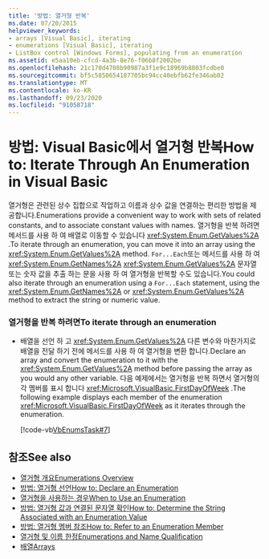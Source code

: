 ```yaml
---
title: '방법: 열거형 반복'
ms.date: 07/20/2015
helpviewer_keywords:
- arrays [Visual Basic], iterating
- enumerations [Visual Basic], iterating
- ListBox control [Windows Forms], populating from an enumeration
ms.assetid: e5aa10eb-cfcd-4a3b-8e76-f06b8f2002be
ms.openlocfilehash: 21c170d4708b90987a3f1e9c18969b8803fcdbe0
ms.sourcegitcommit: bf5c5850654187705bc94cc40ebfb62fe346ab02
ms.translationtype: MT
ms.contentlocale: ko-KR
ms.lasthandoff: 09/23/2020
ms.locfileid: "91058718"
---
```

# <a name="how-to-iterate-through-an-enumeration-in-visual-basic"></a><span data-ttu-id="b0f7a-102">방법: Visual Basic에서 열거형 반복</span><span class="sxs-lookup"><span data-stu-id="b0f7a-102">How to: Iterate Through An Enumeration in Visual Basic</span></span>

<span data-ttu-id="b0f7a-103">열거형은 관련된 상수 집합으로 작업하고 이름과 상수 값을 연결하는 편리한 방법을 제공합니다.</span><span class="sxs-lookup"><span data-stu-id="b0f7a-103">Enumerations provide a convenient way to work with sets of related constants, and to associate constant values with names.</span></span> <span data-ttu-id="b0f7a-104">열거형을 반복 하려면 메서드를 사용 하 여 배열로 이동할 수 있습니다 <xref:System.Enum.GetValues%2A> .</span><span class="sxs-lookup"><span data-stu-id="b0f7a-104">To iterate through an enumeration, you can move it into an array using the <xref:System.Enum.GetValues%2A> method.</span></span> <span data-ttu-id="b0f7a-105">`For...Each`또는 메서드를 사용 하 여 <xref:System.Enum.GetNames%2A> <xref:System.Enum.GetValues%2A> 문자열 또는 숫자 값을 추출 하는 문을 사용 하 여 열거형을 반복할 수도 있습니다.</span><span class="sxs-lookup"><span data-stu-id="b0f7a-105">You could also iterate through an enumeration using a `For...Each` statement, using the <xref:System.Enum.GetNames%2A> or <xref:System.Enum.GetValues%2A> method to extract the string or numeric value.</span></span>  
  
### <a name="to-iterate-through-an-enumeration"></a><span data-ttu-id="b0f7a-106">열거형을 반복 하려면</span><span class="sxs-lookup"><span data-stu-id="b0f7a-106">To iterate through an enumeration</span></span>  
  
- <span data-ttu-id="b0f7a-107">배열을 선언 하 고 <xref:System.Enum.GetValues%2A> 다른 변수와 마찬가지로 배열을 전달 하기 전에 메서드를 사용 하 여 열거형을 변환 합니다.</span><span class="sxs-lookup"><span data-stu-id="b0f7a-107">Declare an array and convert the enumeration to it with the <xref:System.Enum.GetValues%2A> method before passing the array as you would any other variable.</span></span> <span data-ttu-id="b0f7a-108">다음 예제에서는 열거형을 반복 하면서 열거형의 각 멤버를 표시 합니다 <xref:Microsoft.VisualBasic.FirstDayOfWeek> .</span><span class="sxs-lookup"><span data-stu-id="b0f7a-108">The following example displays each member of the enumeration <xref:Microsoft.VisualBasic.FirstDayOfWeek> as it iterates through the enumeration.</span></span>  
  
     [!code-vb[VbEnumsTask#7](~/samples/snippets/visualbasic/VS_Snippets_VBCSharp/VbEnumsTask/VB/Class2.vb#7)]  
  
## <a name="see-also"></a><span data-ttu-id="b0f7a-109">참조</span><span class="sxs-lookup"><span data-stu-id="b0f7a-109">See also</span></span>

- [<span data-ttu-id="b0f7a-110">열거형 개요</span><span class="sxs-lookup"><span data-stu-id="b0f7a-110">Enumerations Overview</span></span>](enumerations-overview.md)
- [<span data-ttu-id="b0f7a-111">방법: 열거형 선언</span><span class="sxs-lookup"><span data-stu-id="b0f7a-111">How to: Declare an Enumeration</span></span>](how-to-declare-enumerations.md)
- [<span data-ttu-id="b0f7a-112">열거형을 사용하는 경우</span><span class="sxs-lookup"><span data-stu-id="b0f7a-112">When to Use an Enumeration</span></span>](when-to-use-an-enumeration.md)
- [<span data-ttu-id="b0f7a-113">방법: 열거형 값과 연결된 문자열 확인</span><span class="sxs-lookup"><span data-stu-id="b0f7a-113">How to: Determine the String Associated with an Enumeration Value</span></span>](how-to-determine-the-string-associated-with-an-enumeration-value.md)
- [<span data-ttu-id="b0f7a-114">방법: 열거형 멤버 참조</span><span class="sxs-lookup"><span data-stu-id="b0f7a-114">How to: Refer to an Enumeration Member</span></span>](how-to-refer-to-an-enumeration-member.md)
- [<span data-ttu-id="b0f7a-115">열거형 및 이름 한정</span><span class="sxs-lookup"><span data-stu-id="b0f7a-115">Enumerations and Name Qualification</span></span>](enumerations-and-name-qualification.md)
- [<span data-ttu-id="b0f7a-116">배열</span><span class="sxs-lookup"><span data-stu-id="b0f7a-116">Arrays</span></span>](../arrays/index.md)
